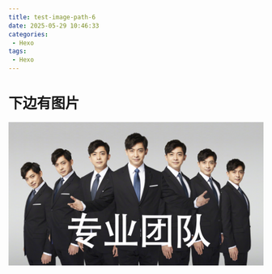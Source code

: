 ```yaml
---
title: test-image-path-6
date: 2025-05-29 10:46:33
categories: 
 - Hexo
tags: 
 - Hexo
---
```


# 下边有图片







![image-20250529135842178](test-image-path-6/image1.jpg)


